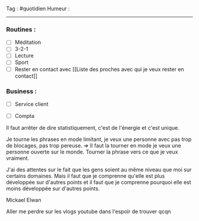 Tag : #quotidien 
Humeur : 
***

### Routines : 
- [ ] Méditation
- [ ] 3-2-1
- [ ] Lecture
- [ ] Sport
- [ ] Rester en contact avec [[Liste des proches avec qui je veux rester en contact]]

### Business : 
- [ ] Service client 
- [ ] Compta 


Il faut arrêter de dire statistiquement, c'est de l'énergie et c'est unique. 

Je tourne les phrases en mode limitant, je veux une personne avec pas trop de blocages, pas trop pereuse. 
=> Il faut la tourner en mode je veux une personne ouverte sur le monde. 
Tourner la phrase vers ce que je veux vraiment. 

J'ai des attentes sur le fait que les gens soient au même niveau que moi sur certains domaines. 
Mais il faut que je comprenne qu'elle est plus développée sur d'autres points et il faut que je comprenne pourquoi elle est moins développée sur d'autres points. 

Mickael
Elwan

Aller me perdre sur les vlogs youtube dans l'espoir de trouver qcqn 